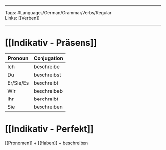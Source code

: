 ___
Tags: #Languages/German/Grammar/Verbs/Regular  
Links: [[Verben]]
___
# [[Indikativ - Präsens]]
Pronoun|Conjugation
------------ | ------------
Ich | beschreibe
Du | beschreibst
Er/Sie/Es | beschreibt
Wir | beschreibeb
Ihr | beschreibt
Sie | beschreiben


# [[Indikativ - Perfekt]]
[[Pronomen]] + [[Haben]] + beschreiben